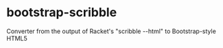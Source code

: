 bootstrap-scribble
==================

Converter from the output of Racket's "scribble --html" to Bootstrap-style HTML5
